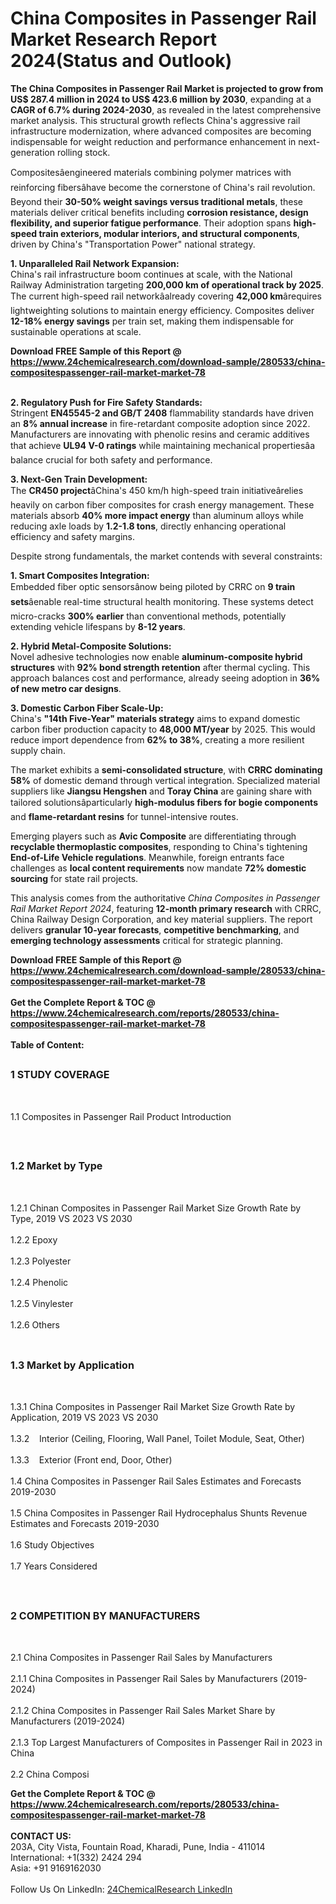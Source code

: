 <h1>China Composites in Passenger Rail Market Research Report 2024(Status and Outlook)</h1><p><strong>The China Composites in Passenger Rail Market is projected to grow from US$ 287.4 million in 2024 to US$ 423.6 million by 2030</strong>, expanding at a <strong>CAGR of 6.7% during 2024-2030</strong>, as revealed in the latest comprehensive market analysis. This structural growth reflects China's aggressive rail infrastructure modernization, where advanced composites are becoming indispensable for weight reduction and performance enhancement in next-generation rolling stock.</p><p>Compositesâengineered materials combining polymer matrices with reinforcing fibersâhave become the cornerstone of China's rail revolution. Beyond their <strong>30-50% weight savings versus traditional metals</strong>, these materials deliver critical benefits including <strong>corrosion resistance, design flexibility, and superior fatigue performance</strong>. Their adoption spans <strong>high-speed train exteriors, modular interiors, and structural components</strong>, driven by China's "Transportation Power" national strategy.</p><p><strong>1. Unparalleled Rail Network Expansion:</strong><br>
China's rail infrastructure boom continues at scale, with the National Railway Administration targeting <strong>200,000 km of operational track by 2025</strong>. The current high-speed rail networkâalready covering <strong>42,000 km</strong>ârequires lightweighting solutions to maintain energy efficiency. Composites deliver <strong>12-18% energy savings</strong> per train set, making them indispensable for sustainable operations at scale.</p><div><b>Download FREE Sample of this Report @ 
            <a href="https://www.24chemicalresearch.com/download-sample/280533/china-compositespassenger-rail-market-market-78">
            https://www.24chemicalresearch.com/download-sample/280533/china-compositespassenger-rail-market-market-78</a></b></div><br><p><strong>2. Regulatory Push for Fire Safety Standards:</strong><br>
Stringent <strong>EN45545-2 and GB/T 2408</strong> flammability standards have driven an <strong>8% annual increase</strong> in fire-retardant composite adoption since 2022. Manufacturers are innovating with phenolic resins and ceramic additives that achieve <strong>UL94 V-0 ratings</strong> while maintaining mechanical propertiesâa balance crucial for both safety and performance.</p><p><strong>3. Next-Gen Train Development:</strong><br>
The <strong>CR450 project</strong>âChina's 450 km/h high-speed train initiativeârelies heavily on carbon fiber composites for crash energy management. These materials absorb <strong>40% more impact energy</strong> than aluminum alloys while reducing axle loads by <strong>1.2-1.8 tons</strong>, directly enhancing operational efficiency and safety margins.</p><p>Despite strong fundamentals, the market contends with several constraints:</p><p><strong>1. Smart Composites Integration:</strong><br>
Embedded fiber optic sensorsânow being piloted by CRRC on <strong>9 train sets</strong>âenable real-time structural health monitoring. These systems detect micro-cracks <strong>300% earlier</strong> than conventional methods, potentially extending vehicle lifespans by <strong>8-12 years</strong>.</p><p><strong>2. Hybrid Metal-Composite Solutions:</strong><br>
Novel adhesive technologies now enable <strong>aluminum-composite hybrid structures</strong> with <strong>92% bond strength retention</strong> after thermal cycling. This approach balances cost and performance, already seeing adoption in <strong>36% of new metro car designs</strong>.</p><p><strong>3. Domestic Carbon Fiber Scale-Up:</strong><br>
China's <strong>"14th Five-Year" materials strategy</strong> aims to expand domestic carbon fiber production capacity to <strong>48,000 MT/year</strong> by 2025. This would reduce import dependence from <strong>62% to 38%</strong>, creating a more resilient supply chain.</p><p>The market exhibits a <strong>semi-consolidated structure</strong>, with <strong>CRRC dominating 58%</strong> of domestic demand through vertical integration. Specialized material suppliers like <strong>Jiangsu Hengshen</strong> and <strong>Toray China</strong> are gaining share with tailored solutionsâparticularly <strong>high-modulus fibers for bogie components</strong> and <strong>flame-retardant resins</strong> for tunnel-intensive routes.</p><p>Emerging players such as <strong>Avic Composite</strong> are differentiating through <strong>recyclable thermoplastic composites</strong>, responding to China's tightening <strong>End-of-Life Vehicle regulations</strong>. Meanwhile, foreign entrants face challenges as <strong>local content requirements</strong> now mandate <strong>72% domestic sourcing</strong> for state rail projects.</p><p>This analysis comes from the authoritative <em>China Composites in Passenger Rail Market Report 2024</em>, featuring <strong>12-month primary research</strong> with CRRC, China Railway Design Corporation, and key material suppliers. The report delivers <strong>granular 10-year forecasts</strong>, <strong>competitive benchmarking</strong>, and <strong>emerging technology assessments</strong> critical for strategic planning.</p><div><b>Download FREE Sample of this Report @ 
            <a href="https://www.24chemicalresearch.com/download-sample/280533/china-compositespassenger-rail-market-market-78">
            https://www.24chemicalresearch.com/download-sample/280533/china-compositespassenger-rail-market-market-78</a></b></div><br><div><b>Get the Complete Report & TOC @ 
            <a href="https://www.24chemicalresearch.com/reports/280533/china-compositespassenger-rail-market-market-78">
            https://www.24chemicalresearch.com/reports/280533/china-compositespassenger-rail-market-market-78</a></b></div><br>
            <b>Table of Content:</b><p><h2><span style="font-size:16px"><strong>1 STUDY COVERAGE</strong></span></h2><br />
<p>1.1 Composites in Passenger Rail Product Introduction</p><br />
<h2><span style="font-size:16px"><strong>1.2 Market by Type</strong></span></h2><br />
<p>1.2.1 Chinan Composites in Passenger Rail Market Size Growth Rate by Type, 2019 VS 2023 VS 2030<br /><br />
1.2.2 Epoxy&nbsp;&nbsp; &nbsp;<br /><br />
1.2.3 Polyester<br /><br />
1.2.4 Phenolic<br /><br />
1.2.5 Vinylester<br /><br />
1.2.6 Others<br /><br />
<h2><span style="font-size:16px"><strong>1.3 Market by Application</strong></span></h2><br />
<p>1.3.1 China Composites in Passenger Rail Market Size Growth Rate by Application, 2019 VS 2023 VS 2030<br /><br />
1.3.2&nbsp;&nbsp; &nbsp;Interior (Ceiling, Flooring, Wall Panel, Toilet Module, Seat, Other)<br /><br />
1.3.3&nbsp;&nbsp; &nbsp;Exterior (Front end, Door, Other)<br /><br />
1.4 China Composites in Passenger Rail Sales Estimates and Forecasts 2019-2030<br /><br />
1.5 China Composites in Passenger Rail Hydrocephalus Shunts Revenue Estimates and Forecasts 2019-2030<br /><br />
1.6 Study Objectives<br /><br />
1.7 Years Considered</p><br />
<h2><span style="font-size:16px"><strong>2 COMPETITION BY MANUFACTURERS</strong></span></h2><br />
<p>2.1 China Composites in Passenger Rail Sales by Manufacturers<br /><br />
2.1.1 China Composites in Passenger Rail Sales by Manufacturers (2019-2024)<br /><br />
2.1.2 China Composites in Passenger Rail Sales Market Share by Manufacturers (2019-2024)<br /><br />
2.1.3 Top Largest Manufacturers of Composites in Passenger Rail in 2023 in China<br /><br />
2.2 China Composi</p><div><b>Get the Complete Report & TOC @ 
            <a href="https://www.24chemicalresearch.com/reports/280533/china-compositespassenger-rail-market-market-78">
            https://www.24chemicalresearch.com/reports/280533/china-compositespassenger-rail-market-market-78</a></b></div><br><b>CONTACT US:</b><br>
            203A, City Vista, Fountain Road, Kharadi, Pune, India - 411014<br>
            International: +1(332) 2424 294<br>
            Asia: +91 9169162030 <br><br>
            Follow Us On LinkedIn: <a href="https://www.linkedin.com/company/24chemicalresearch/">24ChemicalResearch LinkedIn</a>